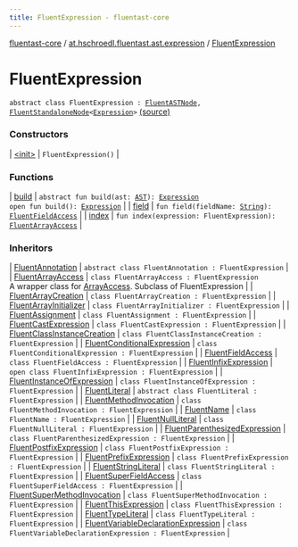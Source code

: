 ```yaml
---
title: FluentExpression - fluentast-core
---
```


[fluentast-core](../../index.html) / [at.hschroedl.fluentast.ast.expression](../index.html) / [FluentExpression](.)

# FluentExpression

`abstract class FluentExpression : `[`FluentASTNode`](../../at.hschroedl.fluentast.ast/-fluent-a-s-t-node/index.html)`, `[`FluentStandaloneNode`](../../at.hschroedl.fluentast.ast/-fluent-standalone-node/index.html)`<`[`Expression`](https://help.eclipse.org/neon/topic/org.eclipse.jdt.doc.isv/reference/api/org/eclipse/jdt/core/dom/Expression.html)`>` [(source)](https://github.com/hschroedl/FluentAST/tree/master/core/src/main/kotlin//at.hschroedl.fluentast/ast/expression/Expression.kt#L8)

### Constructors

| [&lt;init&gt;](-init-.html) | `FluentExpression()` |

### Functions

| [build](build.html) | `abstract fun build(ast: `[`AST`](https://help.eclipse.org/neon/topic/org.eclipse.jdt.doc.isv/reference/api/org/eclipse/jdt/core/dom/AST.html)`): `[`Expression`](https://help.eclipse.org/neon/topic/org.eclipse.jdt.doc.isv/reference/api/org/eclipse/jdt/core/dom/Expression.html)<br>`open fun build(): `[`Expression`](https://help.eclipse.org/neon/topic/org.eclipse.jdt.doc.isv/reference/api/org/eclipse/jdt/core/dom/Expression.html) |
| [field](field.html) | `fun field(fieldName: `[`String`](https://kotlinlang.org/api/latest/jvm/stdlib/kotlin/-string/index.html)`): `[`FluentFieldAccess`](../-fluent-field-access/index.html) |
| [index](--index--.html) | `fun index(expression: FluentExpression): `[`FluentArrayAccess`](../-fluent-array-access/index.html) |

### Inheritors

| [FluentAnnotation](../-fluent-annotation/index.html) | `abstract class FluentAnnotation : FluentExpression` |
| [FluentArrayAccess](../-fluent-array-access/index.html) | `class FluentArrayAccess : FluentExpression`<br>A wrapper class for [ArrayAccess](https://help.eclipse.org/neon/topic/org.eclipse.jdt.doc.isv/reference/api/org/eclipse/jdt/core/dom/ArrayAccess.html). Subclass of FluentExpression |
| [FluentArrayCreation](../-fluent-array-creation/index.html) | `class FluentArrayCreation : FluentExpression` |
| [FluentArrayInitializer](../-fluent-array-initializer/index.html) | `class FluentArrayInitializer : FluentExpression` |
| [FluentAssignment](../-fluent-assignment/index.html) | `class FluentAssignment : FluentExpression` |
| [FluentCastExpression](../-fluent-cast-expression/index.html) | `class FluentCastExpression : FluentExpression` |
| [FluentClassInstanceCreation](../-fluent-class-instance-creation/index.html) | `class FluentClassInstanceCreation : FluentExpression` |
| [FluentConditionalExpression](../-fluent-conditional-expression/index.html) | `class FluentConditionalExpression : FluentExpression` |
| [FluentFieldAccess](../-fluent-field-access/index.html) | `class FluentFieldAccess : FluentExpression` |
| [FluentInfixExpression](../-fluent-infix-expression/index.html) | `open class FluentInfixExpression : FluentExpression` |
| [FluentInstanceOfExpression](../-fluent-instance-of-expression/index.html) | `class FluentInstanceOfExpression : FluentExpression` |
| [FluentLiteral](../-fluent-literal/index.html) | `abstract class FluentLiteral : FluentExpression` |
| [FluentMethodInvocation](../-fluent-method-invocation/index.html) | `class FluentMethodInvocation : FluentExpression` |
| [FluentName](../-fluent-name/index.html) | `class FluentName : FluentExpression` |
| [FluentNullLiteral](../-fluent-null-literal/index.html) | `class FluentNullLiteral : FluentExpression` |
| [FluentParenthesizedExpression](../-fluent-parenthesized-expression/index.html) | `class FluentParenthesizedExpression : FluentExpression` |
| [FluentPostfixExpression](../-fluent-postfix-expression/index.html) | `class FluentPostfixExpression : FluentExpression` |
| [FluentPrefixExpression](../-fluent-prefix-expression/index.html) | `class FluentPrefixExpression : FluentExpression` |
| [FluentStringLiteral](../-fluent-string-literal/index.html) | `class FluentStringLiteral : FluentExpression` |
| [FluentSuperFieldAccess](../-fluent-super-field-access/index.html) | `class FluentSuperFieldAccess : FluentExpression` |
| [FluentSuperMethodInvocation](../-fluent-super-method-invocation/index.html) | `class FluentSuperMethodInvocation : FluentExpression` |
| [FluentThisExpression](../-fluent-this-expression/index.html) | `class FluentThisExpression : FluentExpression` |
| [FluentTypeLiteral](../-fluent-type-literal/index.html) | `class FluentTypeLiteral : FluentExpression` |
| [FluentVariableDeclarationExpression](../-fluent-variable-declaration-expression/index.html) | `class FluentVariableDeclarationExpression : FluentExpression` |

